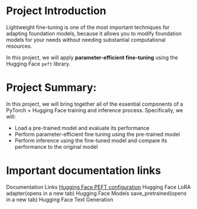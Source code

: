 # Project Introduction

Lightweight fine-tuning is one of the most important techniques for adapting foundation models, because it allows you to modify foundation models for your needs without needing substantial computational resources.

In this project, we will apply __parameter-efficient fine-tuning__ using the Hugging Face ```peft``` library.

# Project Summary:
In this project, we will bring together all of the essential components of a PyTorch + Hugging Face training and inference process. Specifically, we will:

- Load a pre-trained model and evaluate its performance
- Perform parameter-efficient fine tuning using the pre-trained model
- Perform inference using the fine-tuned model and compare its performance to the original model
# Important documentation links
Documentation Links
[Hugging Face PEFT configuration](https://huggingface.co/docs/peft/package_reference/config)
Hugging Face LoRA adapter(opens in a new tab)
Hugging Face Models save_pretrained(opens in a new tab)
Hugging Face Text Generation
  
